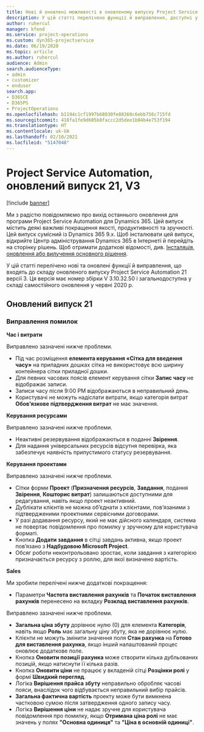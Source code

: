 ```yaml
---
title: Нові й оновлені можливості в оновленому випуску Project Service Automation 21 версії 3
description: У цій статті перелічено функції й виправлення, доступні у випуску Project Service Automation 21, V3.
author: ruhercul
manager: kfend
ms.service: project-operations
ms.custom: dyn365-projectservice
ms.date: 06/19/2020
ms.topic: article
ms.author: ruhercul
audience: Admin
search.audienceType:
- admin
- customizer
- enduser
search.app:
- D365CE
- D365PS
- ProjectOperations
ms.openlocfilehash: b1194c1cf1997b68030fe88360c6ebb756c715fd
ms.sourcegitcommit: 418fa1fe9d605b8faccc2d5dee1b04b4e753f194
ms.translationtype: HT
ms.contentlocale: uk-UA
ms.lasthandoff: 02/10/2021
ms.locfileid: "5147048"
---
```

# <a name="project-service-automation-update-release-21-v3"></a>Project Service Automation, оновлений випуск 21, V3

[!include [banner](../includes/psa-now-project-operations.md)]

Ми з радістю повідомляємо про вихід останнього оновлення для програми Project Service Automation для Dynamics 365. Цей випуск містить деякі важливі покращення якості, продуктивності та зручності. Цей випуск сумісний із Dynamics 365 9.x. Щоб інсталювати цей випуск, відкрийте Центр адміністрування Dynamics 365 в Інтернеті й перейдіть на сторінку рішень. Щоб отримати додаткові відомості, див. [Інсталяція, оновлення або вилучення основного рішення](https://docs.microsoft.com/power-platform/admin/install-remove-preferred-solution).

У цій статті перелічено нові та оновлені функції й виправлення, що входять до складу оновленого випуску Project Service Automation 21 версії 3. Ця версія має номер збірки V 3.10.32.50 і загальнодоступна у складі самостійного оновлення у червні 2020 р.

## <a name="update-release-21"></a>Оновлений випуск 21

### <a name="bug-fixes"></a>Виправлення помилок

**Час і витрати**

Виправлено зазначені нижче проблеми.

- Під час розміщення **елемента керування «Сітка для введення часу»** на приладних дошках сітка не використовує всю ширину контейнера сітки приладної дошки.
- Для певних часових поясів елемент керування сітки **Запис часу** не відображає записи.
- Записи часу після 9:00 PM відображаються в неправильний день.
- Користувачі не можуть надіслати витрати, якщо категорія витрат **Обов’язкове підтвердження витрат** не має значення.

**Керування ресурсами**

Виправлено зазначені нижче проблеми.

- Неактивні резервування відображаються в поданні **Звірення**.
- Для надання універсальних ресурсів відсутня перевірка, яка забезпечує наявність припустимого статусу резервування.

**Керування проектами**

Виправлено зазначені нижче проблеми.

- Сітки форми **Проект** (**Призначення ресурсів**, **Завдання**, подання **Звірення**, **Кошторис витрат**) залишаються доступними для редагування, навіть якщо проект неактивний.
- Дублікати клієнтів не можна об’єднати з клієнтами, пов’язаними з підтвердженими проектними сервісними договорами.
- У разі додавання ресурсу, який не має дійсного календаря, система не повертає повідомлення про помилку у зручному для користувача форматі.
- Кнопка **Додати завдання** в сітці завдань активна, якщо проект пов’язано з **Надбудовою Microsoft Project**.
- Обсяг роботи неконтрольовано зростає, коли завдання з категорією призначається ресурсу з роллю, для якої визначено вартість.

**Sales**

Ми зробили перелічені нижче додаткові покращення:

- Параметри **Частота виставлення рахунків** та **Початок виставлення рахунків** перенесено на вкладку **Розклад виставлення рахунків**.

Виправлено зазначені нижче проблеми.

- **Загальна ціна збуту** дорівнює нулю (0) для елемента **Категорія**, навіть якщо **Роль** має загальну ціну збуту, яка не дорівнює нулю.
- Клієнти не можуть змінити значення поля **Стан рахунка** на **Готово для виставлення рахунка**, якщо інший налаштований процес оновлює додаткове поле.
- Кнопка **Оновити позиції рахунка** може створити кілька дубльованих позицій, якщо натиснути її кілька разів.
- Кнопка **Оновити ціни** не працює у вкладеній сітці **Розцінки ролі** у формі **Швидкий перегляд**.
- Логіка **Вирішення прайса збуту** неправильно обробляє часові пояси, внаслідок чого відбувається неправильний вибір прайсів.
- **Загальна фактична вартість** проекту може бути вимкнена частковою сумою після затвердження одного запису часу.
- Логіка **Вирішення ціни** не надає зручне для користувача повідомлення про помилку, якщо **Отримана ціна ролі** не має значень у полях **"Основна одиниця"** та **"Ціна в основній одиниці"**.
